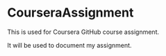 # CourseraAssignment
This is used for Coursera GitHub course assignment.

It will be used to document my assignment.

